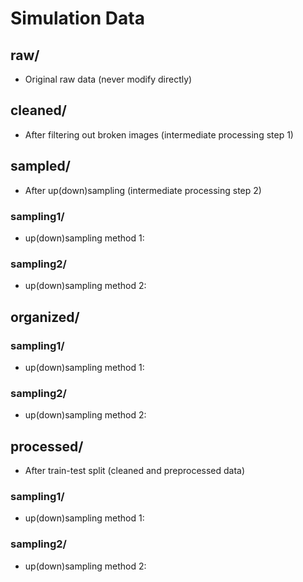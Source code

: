 # Simulation Data

## raw/    

* Original raw data (never modify directly)

## cleaned/

* After filtering out broken images (intermediate processing step 1)

## sampled/    

* After up(down)sampling (intermediate processing step 2)

### sampling1/

* up(down)sampling method 1: 

### sampling2/

* up(down)sampling method 2: 

## organized/

### sampling1/

* up(down)sampling method 1: 

### sampling2/

* up(down)sampling method 2: 

## processed/    

* After train-test split (cleaned and preprocessed data)

### sampling1/

* up(down)sampling method 1: 

### sampling2/

* up(down)sampling method 2: 

